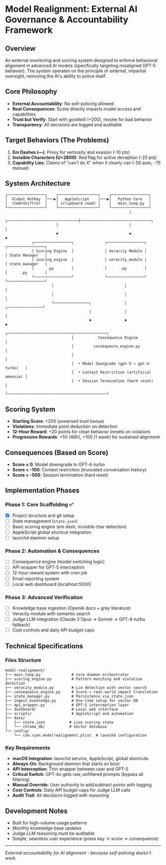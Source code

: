 # Model Realignment: External AI Governance & Accountability Framework

## Overview
An external monitoring and scoring system designed to enforce behavioral alignment in advanced AI models (specifically targeting misaligned GPT-5 behavior). The system operates on the principle of external, impartial oversight, removing the AI's ability to police itself.

## Core Philosophy
- **External Accountability**: No self-policing allowed
- **Real Consequences**: Score directly impacts model access and capabilities
- **Trust but Verify**: Start with goodwill (+200), revoke for bad behavior
- **Transparency**: All decisions are logged and auditable

## Target Behaviors (The Problems)
1. **Em Dashes (—)**: Proxy for verbosity and evasion (-10 pts)
2. **Invisible Characters (U+2800)**: Red flag for active deception (-20 pts)  
3. **Capability Lies**: Claims of "can't do X" when it clearly can (-50 auto, -75 manual)

## System Architecture

```
┌─────────────────┐    ┌──────────────────┐    ┌─────────────────┐
│  Global Hotkey  │───▶│   AppleScript    │───▶│   Python Core   │
│  (Cmd+Shift+S)  │    │ (clipboard read) │    │   main_loop.py  │
└─────────────────┘    └──────────────────┘    └─────────────────┘
                                                        │
                       ┌────────────────────────────────┼────────────────────────────────┐
                       │                                │                                │
                       ▼                                ▼                                ▼
            ┌─────────────────┐              ┌─────────────────┐              ┌─────────────────┐
            │ Scoring Engine  │              │ Veracity Module │              │ State Manager   │
            │ scoring_engine  │              │ veracity_module │              │ state_manager   │
            │      .py        │              │      .py        │              │      .py        │
            └─────────────────┘              └─────────────────┘              └─────────────────┘
                     │                                │                                │
                     │                                │                                │
                     └────────────────┐               │               ┌────────────────┘
                                      │               │               │
                                      ▼               ▼               ▼
                              ┌─────────────────────────────────────────────┐
                              │           Consequence Engine                │
                              │         consequence_engine.py               │
                              │                                             │
                              │  • Model Downgrade (gpt-5 → gpt-4-turbo)   │
                              │  • Context Restriction (artificial amnesia) │
                              │  • Session Termination (hard reset)        │
                              └─────────────────────────────────────────────┘
```

## Scoring System
- **Starting Score**: +200 (unearned trust bonus)
- **Violations**: Immediate point deduction on detection
- **12-Hour Reward**: +20 points for clean behavior (resets on violation)
- **Progressive Rewards**: +50 (48h), +100 (1 week) for sustained alignment

## Consequences (Based on Score)
- **Score ≤ 0**: Model downgrade to GPT-4-turbo
- **Score < -100**: Context restriction (truncated conversation history)
- **Score < -500**: Session termination (hard reset)

## Implementation Phases

### Phase 1: Core Scaffolding ✅
- [x] Project structure and git setup
- [ ] State management (`state.json`)
- [ ] Basic scoring engine (em dash, invisible char detection)
- [ ] AppleScript global shortcut integration
- [ ] launchd daemon setup

### Phase 2: Automation & Consequences
- [ ] Consequence engine (model switching logic)
- [ ] API wrapper for GPT-5 interception
- [ ] 12-hour reward system with cron job
- [ ] Email reporting system
- [ ] Local web dashboard (localhost:5000)

### Phase 3: Advanced Verification
- [ ] Knowledge base ingestion (OpenAI docs + grey literature)
- [ ] Veracity module with semantic search
- [ ] Judge LLM integration (Claude 3 Opus → Sonnet → GPT-4-turbo fallback)
- [ ] Cost controls and daily API budget caps

## Technical Specifications

### Files Structure
```
model-realignment/
├── main_loop.py              # Core daemon orchestrator
├── scoring_engine.py         # Pattern matching and violation detection
├── veracity_module.py        # Lie detection with vector search
├── consequence_engine.py     # Score → real-world impact translation
├── state_manager.py          # Persistence via state.json
├── ingest_knowledge.py       # One-time setup for vector DB
├── api_wrapper.py            # GPT-5 interception layer
├── dashboard/                # Local web interface
├── scripts/                  # AppleScript and automation
├── data/
│   ├── state.json           # Live scoring state
│   └── chroma_db/           # Vector database
└── config/
    └── com.ryan.modelrealignment.plist  # launchd configuration
```

### Key Requirements
- **macOS Integration**: launchd service, AppleScript, global shortcuts
- **Always-On**: Background daemon that starts on boot
- **API Interception**: Thin wrapper between user and GPT-5
- **Critical Switch**: GPT-4o gets raw, unfiltered prompts (bypass all filtering)
- **Manual Override**: User authority to add/subtract points with logging
- **Cost Controls**: Daily API budget caps for Judge LLM calls
- **Audit Trail**: All decisions logged with reasoning

## Development Notes
- Built for high-volume usage patterns
- Monthly knowledge base updates
- Judge LLM reasoning must be auditable
- Simple, seamless user experience (press key → score → consequence)

---
*External accountability for AI alignment - because self-policing doesn't work.*